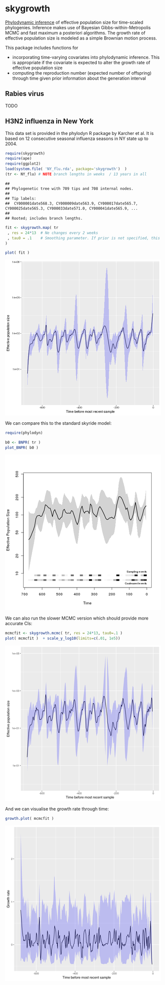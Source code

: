 # skygrowth

[Phylodynamic inference](http://journals.plos.org/ploscompbiol/article?id=10.1371/journal.pcbi.1002947)  of effective population size for time-scaled phylogenies. Inference makes use of Bayesian Gibbs-within-Metropolis MCMC and fast maximum a posteriori algorithms. The growth rate of effective population size is modeled as a simple Brownian motion process. 

This package includes functions for
* incorporating time-varying covariates into phylodynamic inference. This is appropriate if the covariate is expected to alter the growth rate of effective population size
* computing the reproduction number (expected number of offspring) through time given prior information about the generation interval

## Rabies virus
TODO

## H3N2 influenza in New York
This data set is provided in the phylodyn R package by Karcher et al. 
It is based on 12 consecutive seasonal influenza seasons in NY state up to 2004. 

```r
require(skygrowth)
require(ape)
require(ggplot2)
load(system.file( 'NY_flu.rda', package='skygrowth')  )
(tr <- NY_flu) # NOTE branch lengths in weeks  / 13 years in all
```

```
## 
## Phylogenetic tree with 709 tips and 708 internal nodes.
## 
## Tip labels:
## 	CY000001date568.3, CY000009date563.9, CY000017date565.7, CY000025date565.3, CY000033date571.0, CY000041date565.9, ...
## 
## Rooted; includes branch lengths.
```

```r
fit <- skygrowth.map( tr 
 , res = 24*13  # Ne changes every 2 weeks
 , tau0 = .1    # Smoothing parameter. If prior is not specified, this will also set the scale of the prior
)
```

```r
plot( fit ) 
```

![plot of chunk unnamed-chunk-1](figure/unnamed-chunk-1-1.png)

We can compare this to the standard skyride model: 

```r
require(phylodyn)
```
```r
b0 <- BNPR( tr )
plot_BNPR( b0 )
```

![plot of chunk unnamed-chunk-2](figure/unnamed-chunk-2-1.png)

We can also run the slower MCMC version which should provide more accurate CIs:
```r
mcmcfit <- skygrowth.mcmc( tr, res = 24*13, tau0=.1 )
plot( mcmcfit )  + scale_y_log10(limits=c(.01, 1e5))
```

![](figure/nyflu_mcmcfit2.png)

And we can visualise the growth rate through time:
```r
growth.plot( mcmcfit )
```

![](figure/nyflu_growth2.png)
